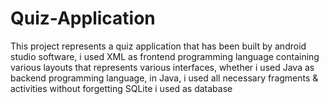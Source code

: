 # Quiz-Application
This project represents a quiz application that has been built by android studio software, i used XML as frontend programming language containing various layouts that represents various interfaces, whether i used Java as backend programming language, in Java, i used all necessary fragments &amp; activities without forgetting SQLite i used as database
